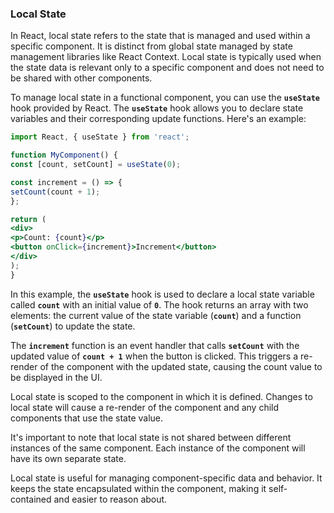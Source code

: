 

### **Local State**

In React, local state refers to the state that is managed and used within a specific component. It is distinct from global state managed by state management libraries like React Context. Local state is typically used when the state data is relevant only to a specific component and does not need to be shared with other components.

To manage local state in a functional component, you can use the **`useState`** hook provided by React. The **`useState`** hook allows you to declare state variables and their corresponding update functions. Here's an example:

```jsx
import React, { useState } from 'react';

function MyComponent() {
const [count, setCount] = useState(0);

const increment = () => {
setCount(count + 1);
};

return (
<div>
<p>Count: {count}</p>
<button onClick={increment}>Increment</button>
</div>
);
}
```

In this example, the **`useState`** hook is used to declare a local state variable called **`count`** with an initial value of **`0`**. The hook returns an array with two elements: the current value of the state variable (**`count`**) and a function (**`setCount`**) to update the state.

The **`increment`** function is an event handler that calls **`setCount`** with the updated value of **`count + 1`** when the button is clicked. This triggers a re-render of the component with the updated state, causing the count value to be displayed in the UI.

Local state is scoped to the component in which it is defined. Changes to local state will cause a re-render of the component and any child components that use the state value.

It's important to note that local state is not shared between different instances of the same component. Each instance of the component will have its own separate state.

Local state is useful for managing component-specific data and behavior. It keeps the state encapsulated within the component, making it self-contained and easier to reason about.